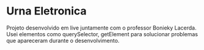 # Urna Eletronica

Projeto desenvolvido em live juntamente com o professor Bonieky Lacerda. Usei elementos como querySelector, getElement para solucionar problemas que apareceram durante o desenvolvimento.
